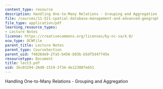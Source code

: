 ```yaml
---
content_type: resource
description: Handling One-to-Many Relations - Grouping and Aggregation
file: /courses/11-521-spatial-database-management-and-advanced-geographic-information-systems-spring-2003/3bc0329426d015192f34de12308fe651_lect3.pdf
file_type: application/pdf
learning_resource_types:
- Lecture Notes
license: https://creativecommons.org/licenses/by-nc-sa/4.0/
ocw_type: OCWFile
parent_title: Lecture Notes
parent_type: CourseSection
parent_uid: f4026de9-2fa5-b456-b93b-b5df5d47745e
resourcetype: Document
title: lect3.pdf
uid: 3bc03294-26d0-1519-2f34-de12308fe651
---
```

Handling One-to-Many Relations - Grouping and Aggregation